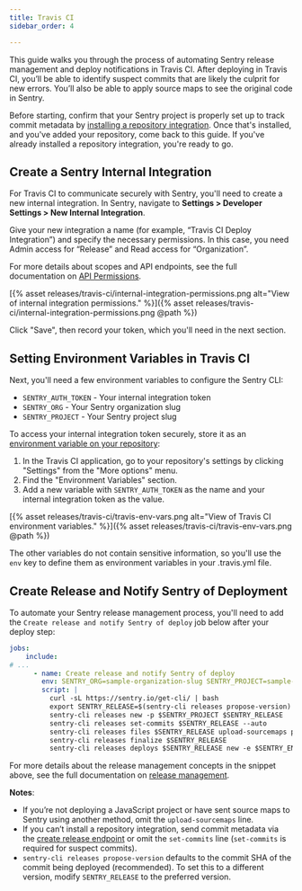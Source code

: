 ```yaml
---
title: Travis CI
sidebar_order: 4

---
```


This guide walks you through the process of automating Sentry release management and deploy notifications in Travis CI. After deploying in Travis CI, you’ll be able to identify suspect commits that are likely the culprit for new errors. You’ll also be able to apply source maps to see the original code in Sentry.

Before starting, confirm that your Sentry project is properly set up to track commit metadata by [installing a repository integration](/workflow/releases/#install-repo-integration). Once that's installed, and you've added your repository, come back to this guide. If you've already installed a repository integration, you're ready to go.

## Create a Sentry Internal Integration

For Travis CI to communicate securely with Sentry, you'll need to create a new internal integration. In Sentry, navigate to **Settings > Developer Settings > New Internal Integration**.

Give your new integration a name (for example, “Travis CI Deploy Integration”) and specify the necessary permissions. In this case, you need Admin access for “Release” and Read access for “Organization”.

For more details about scopes and API endpoints, see the full documentation on [API Permissions](/api/permissions/).

[{% asset releases/travis-ci/internal-integration-permissions.png alt="View of internal integration permissions." %}]({% asset releases/travis-ci/internal-integration-permissions.png @path %})

Click "Save", then record your token, which you'll need in the next section.

## Setting Environment Variables in Travis CI

Next, you'll need a few environment variables to configure the Sentry CLI:

- `SENTRY_AUTH_TOKEN` - Your internal integration token
- `SENTRY_ORG` - Your Sentry organization slug
- `SENTRY_PROJECT` - Your Sentry project slug

To access your internal integration token securely, store it as an [environment variable on your repository](https://docs.travis-ci.com/user/environment-variables/#defining-variables-in-repository-settings):

1. In the Travis CI application, go to your repository's settings by clicking "Settings" from the "More options" menu.
2. Find the "Environment Variables" section.
3. Add a new variable with `SENTRY_AUTH_TOKEN` as the name and your internal integration token as the value.

[{% asset releases/travis-ci/travis-env-vars.png alt="View of Travis CI environment variables." %}]({% asset releases/travis-ci/travis-env-vars.png @path %})

The other variables do not contain sensitive information, so you'll use the `env` key to define them as environment variables in your .travis.yml file.

## Create Release and Notify Sentry of Deployment

To automate your Sentry release management process, you'll need to add the `Create release and notify Sentry of deploy` job below after your deploy step:

```yaml
jobs:
    include:
# ...
      - name: Create release and notify Sentry of deploy
        env: SENTRY_ORG=sample-organization-slug SENTRY_PROJECT=sample-project-slug SENTRY_ENVIRONMENT=production
        script: |
          curl -sL https://sentry.io/get-cli/ | bash
          export SENTRY_RELEASE=$(sentry-cli releases propose-version)
          sentry-cli releases new -p $SENTRY_PROJECT $SENTRY_RELEASE
          sentry-cli releases set-commits $SENTRY_RELEASE --auto
          sentry-cli releases files $SENTRY_RELEASE upload-sourcemaps path-to-sourcemaps-if-applicable
          sentry-cli releases finalize $SENTRY_RELEASE
          sentry-cli releases deploys $SENTRY_RELEASE new -e $SENTRY_ENVIRONMENT
```

For more details about the release management concepts in the snippet above, see the full documentation on [release management](/cli/releases/).

**Notes**:

- If you’re not deploying a JavaScript project or have sent source maps to Sentry using another method, omit the `upload-sourcemaps` line.
- If you can’t install a repository integration, send commit metadata via the [create release endpoint](/workflow/releases/#alternatively-without-a-repository-integration) or omit the `set-commits` line (`set-commits` is required for suspect commits).
- `sentry-cli releases propose-version` defaults to the commit SHA of the commit being deployed (recommended). To set this to a different version, modify `SENTRY_RELEASE` to the preferred version.
